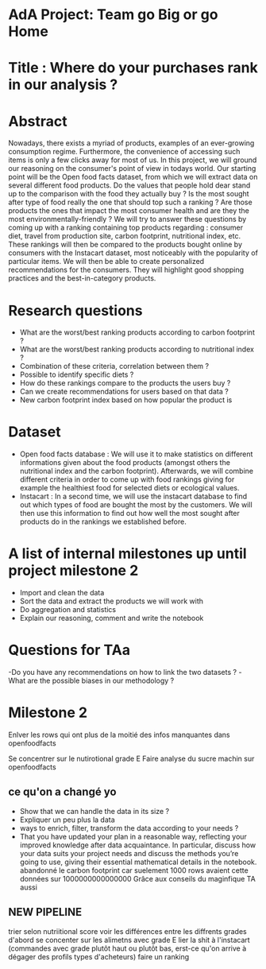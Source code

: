 # AdA Project: Team go Big or go Home

# Title : Where do your purchases rank in our analysis ?

# Abstract

Nowadays, there exists a myriad of products, examples of an ever-growing consumption regime. Furthermore, the convenience of accessing such items is only a few clicks away for most of us. In this project, we will ground our reasoning on the consumer's point of view in todays world. Our starting point will be the Open food facts dataset, from which we will extract data on several different food products. Do the values that people hold dear stand up to the comparison with the food they actually buy ? Is the most sought after type of food really the one that should top such a ranking ? Are those products the ones that impact the most consumer health and are they the most environmentally-friendly ? We will try to answer these questions by coming up with a ranking containing top products regarding : consumer diet, travel from production site, carbon footprint, nutritional index, etc. These rankings will then be compared to the products bought online by consumers with the Instacart dataset, most noticeably with the popularity of particular items. We will then be able to create personalized recommendations for the consumers. They will highlight good shopping practices and the best-in-category products. 

# Research questions

- What are the worst/best ranking products according to carbon footprint ? 
- What are the worst/best ranking products according to nutritional index ?
- Combination of these criteria, correlation between them ?
- Possible to identify specific diets ?
- How do these rankings compare to the products the users buy ?
- Can we create recommendations for users based on that data ?
- New carbon footprint index based on how popular the product is

# Dataset

- Open food facts database : We will use it to make statistics on different informations given about the food products (amongst others the nutritional index and the carbon footprint). Afterwards, we will combine different criteria in order to come up with food rankings giving for example the healthiest food for selected diets or ecological values. 
- Instacart : In a second time, we will use the instacart database to find out which types of food are bought the most by the customers. We will then use this information to find out how well the most sought after products do in the rankings we established before. 

# A list of internal milestones up until project milestone 2

- Import and clean the data
- Sort the data and extract the products we will work with
- Do aggregation and statistics 
- Explain our reasoning, comment and write the notebook

# Questions for TAa
-Do you have any recommendations on how to link the two datasets ?
-What are the possible biases in our methodology ?



# Milestone 2

Enlver les rows qui ont plus de la moitié des infos manquantes dans openfoodfacts

Se concentrer sur le nutirotional grade E
Faire analyse du sucre machin sur openfoodfacts



## ce qu'on a changé yo

- Show that we can handle the data in its size ?
- Expliquer un peu plus la data
- ways to enrich, filter, transform the data according to your needs ?
- That you have updated your plan in a reasonable way, reflecting your improved knowledge after data acquaintance. In particular, discuss how your data suits your project needs and discuss the methods you’re going to use, giving their essential mathematical details in the notebook.
abandonné le carbon footprint car suelement 1000 rows avaient cette données sur 1000000000000000
    Grâce aux conseils du maginfique TA aussi 

## NEW PIPELINE
trier selon nutriitional score 
    voir les différences entre les diffrents grades
    d'abord se concenter sur les alimetns avec grade E 
    lier la shit à l'instacart (commandes avec grade plutôt haut ou plutôt bas, erst-ce qu'on arrive à dégager des profils types d'acheteurs)
    faire un ranking
